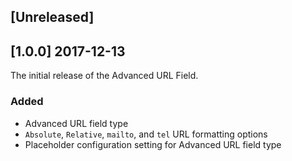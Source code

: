 ## [Unreleased]

## [1.0.0] 2017-12-13

The initial release of the Advanced URL Field.

### Added
- Advanced URL field type
- `Absolute`, `Relative`, `mailto`, and `tel` URL formatting options
- Placeholder configuration setting for Advanced URL field type